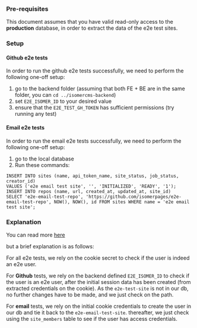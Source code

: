 ### Pre-requisites

This document assumes that you have valid read-only access to the **production** database, in order to extract the data of the e2e test sites.

### Setup

#### Github e2e tests

In order to run the github e2e tests successfully, we need to perform the following one-off setup:

1. go to the backend folder (assuming that both FE + BE are in the same folder, you can `cd ../isomercms-backend`)
2. set `E2E_ISOMER_ID` to your desired value
3. ensure that the `E2E_TEST_GH_TOKEN` has sufficient permissions (try running any test)

#### Email e2e tests

In order to run the email e2e tests successfully, we need to perform the following one-off setup:

1. go to the local database
2. Run these commands:

```
INSERT INTO sites (name, api_token_name, site_status, job_status, creator_id)
VALUES ('e2e email test site', '', 'INITIALIZED', 'READY', '1');
INSERT INTO repos (name, url, created_at, updated_at, site_id)
SELECT 'e2e-email-test-repo', 'https://github.com/isomerpages/e2e-email-test-repo', NOW(), NOW(), id FROM sites WHERE name = 'e2e email test site';
```

### Explanation

You can read more [here](https://www.notion.so/opengov/E2E-email-tests-e8d088d60fb3492686451999fe75d76b?pvs=4)

but a brief explanation is as follows:

For all e2e tests, we rely on the cookie secret to check if the user is indeed an e2e user.

For **Github** tests, we rely on the backend defined `E2E_ISOMER_ID` to check if the user is an e2e user, after the initial session data has been created (from extracted credentials on the cookie). As the `e2e-test-site` is not in our db, no further changes have to be made, and we just check on the path.

For **email** tests, we rely on the initial cookie credentials to create the user in our db and tie it back to the `e2e-email-test-site`. thereafter, we just check using the `site_members` table to see if the user has access credentials.
